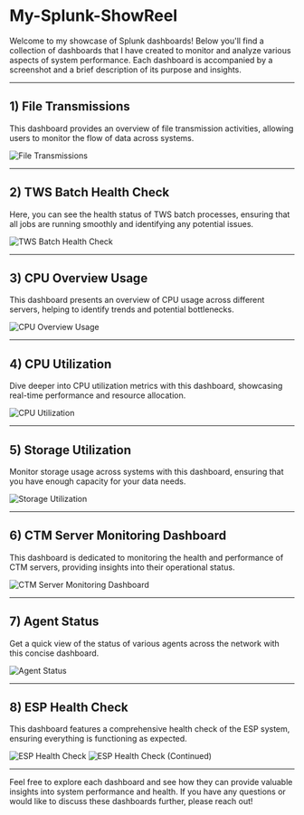 # My-Splunk-ShowReel

Welcome to my showcase of Splunk dashboards! Below you'll find a collection of dashboards that I have created to monitor and analyze various aspects of system performance. Each dashboard is accompanied by a screenshot and a brief description of its purpose and insights.

---

## 1) File Transmissions

This dashboard provides an overview of file transmission activities, allowing users to monitor the flow of data across systems.

![File Transmissions](https://github.com/user-attachments/assets/9a9285be-015d-4255-bf2e-2581cacaa07f)

---

## 2) TWS Batch Health Check

Here, you can see the health status of TWS batch processes, ensuring that all jobs are running smoothly and identifying any potential issues.

![TWS Batch Health Check](https://github.com/user-attachments/assets/90385c49-1997-4302-beaa-721fe0a81301)

---

## 3) CPU Overview Usage

This dashboard presents an overview of CPU usage across different servers, helping to identify trends and potential bottlenecks.

![CPU Overview Usage](https://github.com/user-attachments/assets/49130fb4-26b7-4090-ab01-37176b6e1c2d)

---

## 4) CPU Utilization

Dive deeper into CPU utilization metrics with this dashboard, showcasing real-time performance and resource allocation.

![CPU Utilization](https://github.com/user-attachments/assets/6be017a5-678f-4121-b476-b14781df8c3f)

---

## 5) Storage Utilization

Monitor storage usage across systems with this dashboard, ensuring that you have enough capacity for your data needs.

![Storage Utilization](https://github.com/user-attachments/assets/2df448d4-82ad-487d-a50e-d0696310f6bc)

---

## 6) CTM Server Monitoring Dashboard

This dashboard is dedicated to monitoring the health and performance of CTM servers, providing insights into their operational status.

![CTM Server Monitoring Dashboard](https://github.com/user-attachments/assets/93519a3a-ae87-47e0-8d93-65bb2078fbe0)

---

## 7) Agent Status

Get a quick view of the status of various agents across the network with this concise dashboard.

![Agent Status](https://github.com/user-attachments/assets/249a5d93-d936-4e57-9e11-48046a0b3ebf)

---

## 8) ESP Health Check

This dashboard features a comprehensive health check of the ESP system, ensuring everything is functioning as expected.

![ESP Health Check](https://github.com/user-attachments/assets/7627c584-6eb7-4dbc-b24c-3417c64e426a)
![ESP Health Check (Continued)](https://github.com/user-attachments/assets/d9d57c00-032d-4f19-b1fe-eefe1e16089d)

---

Feel free to explore each dashboard and see how they can provide valuable insights into system performance and health. If you have any questions or would like to discuss these dashboards further, please reach out!
